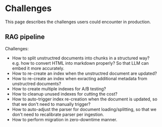 # Challenges

This page describes the challenges users could encounter in production.

## RAG pipeline

Challenges:

- How to split unstructred documents into chunks in a structured way?
  e.g. how to convert HTML into markdown properly? So that LLM can embed it more accurately.
- How to re-create an index when the unstructred document are updated?
- How to re-create an index when exracting additional metadata from unstructred documents?
- How to create multiple indexes for A/B testing?
- How to cleanup unused indexes for cutting the cost?
- How to auto-trigger index re-creation when the document is updated, so that we don't need to manually trigger?
- How to auto-adjust the parser for document loading/splitting, so that we don't need to recalibrate parser per ingestion.
- How to perform migration in zero-downtime manner.
